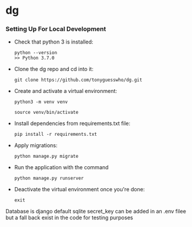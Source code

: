 # dg

###  Setting Up For Local Development

-   Check that python 3 is installed:

    ```
    python --version
    >> Python 3.7.0
    ```

-   Clone the dg repo and cd into it:

    ```
    git clone https://github.com/tonyguesswho/dg.git
    ```

-   Create and activate a virtual environment:

    ```
    python3 -m venv venv

	source venv/bin/activate
    ```
-   Install dependencies from requirements.txt file:

    ```
    pip install -r requirements.txt
    ```



-   Apply migrations:

    ```
	python manage.py migrate
    ```



*   Run the application with the command

    ```
    python manage.py runserver
    ```

*   Deactivate the virtual environment once you're done:
    ```
    exit
    ```

Database is django default sqlite
secret_key can be added in an .env filee but a fall back exist in the code for testing purposes